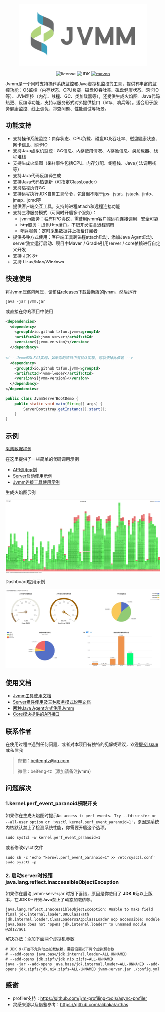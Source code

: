 
<div align=center>
<img src=doc/jvmm.png height=200/>
</div>

<div align="center">

![license](https://img.shields.io/github/license/tzfun/jvmm)
![JDK](https://img.shields.io/badge/JDK-1.8+-green)
[![maven](https://img.shields.io/maven-central/v/io.github.tzfun.jvmm/jvmm-server)](https://search.maven.org/search?q=g:io.github.tzfun.jvmm)

</div>

Jvmm是一个同时支持操作系统监控和Java虚拟机监控的工具，提供有丰富的监控功能：OS监控（内存状态、CPU负载、磁盘IO吞吐率、磁盘健康状态、网卡IO等）、JVM监控（内存、线程、GC、类加载器等），还提供生成火焰图、Java代码热更、反编译功能，支持以服务形式对外提供接口（http、哨兵等）。适合用于服务健康监控、线上调优、排查问题、性能测试等场景。

## 功能支持

* 支持操作系统监控：内存状态、CPU负载、磁盘IO及吞吐率、磁盘健康状态、网卡信息、网卡IO
* 支持Java虚拟机监控：GC信息、内存使用情况、内存池信息、类加载器、线程堆栈
* 支持生成火焰图（采样事件包括CPU、内存分配、线程栈、Java方法调用栈等）
* 支持Java代码反编译生成
* 支持Java代码热更新（可指定ClassLoader）
* 支持远程执行GC
* 支持远程执行JDK自带工具命令，包含但不限于jps、jstat、jstack、jinfo、jmap、jcmd等
* 提供客户端交互工具，支持跨进程attach和远程连接功能
* 支持三种服务模式（可同时开启多个服务）：
  * jvmm服务：独有RPC协议，需使用jvmm客户端远程连接调用，安全可靠
  * http服务：提供Http接口，不限开发语言远程调用
  * 哨兵服务：定时采集数据并上报给订阅者
* 提供多种方式使用：客户端工具跨进程attach启动、添加Java Agent启动、server独立运行启动、项目中Maven / Gradle引用server / core依赖进行自定义开发
* 支持 JDK 8+
* 支持 Linux/Mac/Windows

## 快速使用

将Jvmm压缩包解压，请前往[releases](https://github.com/tzfun/jvmm/releases)下载最新版的jvmm，然后运行

```shell
java -jar jvmm.jar
```

或直接在你的项目中使用

```xml
<dependencies>
  <dependency>
    <groupId>io.github.tzfun.jvmm</groupId>
    <artifactId>jvmm-server</artifactId>
    <version>${jvmm-version}</version>
  </dependency>

<!-- Jvmm的SLF4J实现，如果你的项目中有默认实现，可以去掉此依赖 -->
  <dependency>
    <groupId>io.github.tzfun.jvmm</groupId>
    <artifactId>jvmm-logger</artifactId>
    <version>${jvmm-version}</version>
  </dependency>  
</dependencies>
```

```java
public class JvmmServerBootDemo {
    public static void main(String[] args) {
        ServerBootstrap.getInstance().start();
    }
}
```

## 示例

[采集数据样例](EXAMPLE.md)

在这里提供了一些简单的代码调用示例

* [API调用示例](demo/src/main/java/org/beifengtz/jvmm/demo/ApiDemo.java)
* [Server启动使用示例](demo/src/main/java/org/beifengtz/jvmm/demo/ServerBootDemo.java)
* [Jvmm连接工具使用示例](demo/src/main/java/org/beifengtz/jvmm/demo/ServerConveyDemo.java)

生成火焰图示例

![profiler.png](doc/profiler.png)

Dashboard应用示例

![dashboard](doc/dashboard.jpg)

## 使用文档

* [Jvmm工具使用文档](client/README.md)
* [Server组件使用及三种服务模式说明文档](server/README.md)
* [两种Java Agent方式使用Jvmm](agent/README.md)
* [Core模块提供的API接口](core/README.md)

## 联系作者

在使用过程中遇到任何问题，或者对本项目有独特的见解或建议，欢迎[提交issue](https://github.com/tzfun/jvmm/issues)或私信我

> 邮箱：[beifengtz@qq.com](mailto://beifengtz@qq.com)
> 
> 微信：beifeng-tz（添加请备注**jvmm**）

## 问题解决

### 1.kernel.perf_event_paranoid权限开关

如果你在生成火焰图时提示`No access to perf events. Try --fdtransfer or --all-user option or 'sysctl kernel.perf_event_paranoid=1'`，原因是系统内核默认禁止了检测系统性能，你需要开启这个选项。

```shell
sudo systcl -w kernel.perf_event_paranoid=1
```

或者修改sysctl文件

```shell
sudo sh -c 'echo "kernel.perf_event_paranoid=1" >> /etc/sysctl.conf'
sudo sysctl -p
```

### 2. 启动server时报错 java.lang.reflect.InaccessibleObjectException

如果你在启动 jvmm-server.jar 时报下面错，原因是你使用了 **JDK 9**及以上版本，在JDK 9+开始Java禁止了动态加载依赖。

```log
java.lang.reflect.InaccessibleObjectException: Unable to make field final jdk.internal.loader.URLClassPath jdk.internal.loader.ClassLoaders$AppClassLoader.ucp accessible: module java.base does not "opens jdk.internal.loader" to unnamed module @2d127a61
```

解决办法：添加下面两个虚拟机参数

```shell
# JDK 9+开始不允许动态加载依赖，需要设置以下两个虚拟机参数
# --add-opens java.base/jdk.internal.loader=ALL-UNNAMED
# --add-opens jdk.zipfs/jdk.nio.zipfs=ALL-UNNAMED
java -jar --add-opens java.base/jdk.internal.loader=ALL-UNNAMED --add-opens jdk.zipfs/jdk.nio.zipfs=ALL-UNNAMED jvmm-server.jar ./config.yml
```

## 感谢

* profiler支持：https://github.com/jvm-profiling-tools/async-profiler
* 灵感来源以及借鉴参考：https://github.com/alibaba/arthas
